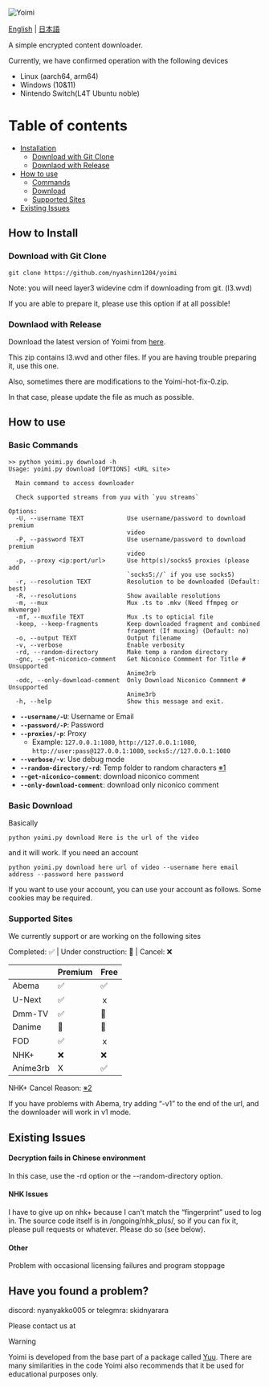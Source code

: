 ![Yoimi](https://socialify.git.ci/NyaShinn1204/Yoimi/image?description=1&descriptionEditable=%E8%A4%87%E6%95%B0%E3%81%AE%E3%82%B5%E3%82%A4%E3%83%88%E3%81%AE%E5%8B%95%E7%94%BB%E3%83%80%E3%82%A6%E3%83%B3%E3%83%AD%E3%83%BC%E3%83%80%E3%83%BC%0AA%20Simple%20Encrypt%20Content%20Downloader&font=Raleway&language=1&logo=https%3A%2F%2Ffiles.catbox.moe%2Fue535j.png&name=1&pattern=Solid&theme=Light)

[English](./README.md) | [日本語](./README.ja.md)

A simple encrypted content downloader.

Currently, we have confirmed operation with the following devices

- Linux (aarch64, arm64)
- Windows (10&11)
- Nintendo Switch(L4T Ubuntu noble)

# Table of contents

- [Installation](#how-to-install)
    - [Download with Git Clone](#download-with-git-clone)
    - [Downlaod with Release](#download-with-release)
- [How to use](#how-to-use)
    - [Commands](#basic-commands)
    - [Download](#basic-download)
    - [Supported Sites](#supported-sites)
- [Existing Issues](#exsiting-issues)


## How to Install

### Download with Git Clone

    git clone https://github.com/nyashinn1204/yoimi

Note: you will need layer3 widevine cdm if downloading from git. (l3.wvd)

If you are able to prepare it, please use this option if at all possible!


### Downlaod with Release

Download the latest version of Yoimi from [here](https://github.com/NyaShinn1204/Yoimi/releases/latest).

This zip contains l3.wvd and other files. If you are having trouble preparing it, use this one.

Also, sometimes there are modifications to the Yoimi-hot-fix-0.zip.

In that case, please update the file as much as possible.

## How to use

### Basic Commands

```
>> python yoimi.py download -h
Usage: yoimi.py download [OPTIONS] <URL site>

  Main command to access downloader

  Check supported streams from yuu with `yuu streams`

Options:
  -U, --username TEXT            Use username/password to download premium
                                 video
  -P, --password TEXT            Use username/password to download premium
                                 video
  -p, --proxy <ip:port/url>      Use http(s)/socks5 proxies (please add
                                 `socks5://` if you use socks5)
  -r, --resolution TEXT          Resolution to be downloaded (Default: best)
  -R, --resolutions              Show available resolutions
  -m, --mux                      Mux .ts to .mkv (Need ffmpeg or mkvmerge)
  -mf, --muxfile TEXT            Mux .ts to opticial file
  -keep, --keep-fragments        Keep downloaded fragment and combined
                                 fragment (If muxing) (Default: no)
  -o, --output TEXT              Output filename
  -v, --verbose                  Enable verbosity
  -rd, --random-directory        Make temp a random directory
  -gnc, --get-niconico-comment   Get Niconico Commment for Title # Unsupported
                                 Anime3rb
  -odc, --only-download-comment  Only Download Niconico Commment # Unsupported
                                 Anime3rb
  -h, --help                     Show this message and exit.
```

- **`--username/-U`**: Username or Email
- **`--password/-P`**: Password
- **`--proxies/-p`**: Proxy
    - Example: `127.0.0.1:1080`, `http://127.0.0.1:1080`, `http://user:pass@127.0.0.1:1080`, `socks5://127.0.0.1:1080`
- **`--verbose/-v`**: Use debug mode
- **`--random-directory/-rd`**: Temp folder to random characters [※1](#decryption-fails-in-chinese-environment)
- **`--get-niconico-comment`**: download niconico comment
- **`--only-download-comment`**: download only niconico comment

### Basic Download

Basically

    python yoimi.py download Here is the url of the video

and it will work. If you need an account

    python yoimi.py download here url of video --username here email address --password here password

If you want to use your account, you can use your account as follows. Some cookies may be required.

### Supported Sites

We currently support or are working on the following sites

Completed: ✅ | Under construction: 🔄️ | Cancel: ❌

|                      | Premium  | Free  | 
| -------------------- | -------- | ----- |
| Abema                | ✅      | ✅   |
| U-Next               | ✅      | ｘ    |
| Dmm-TV               | ✅      | 🔄️   |
| Danime               | 🔄️      | 🔄️   |
| FOD                  | ✅      | ｘ    |
| NHK+                 | ❌      |  ❌  | 
| Anime3rb             |  X       |  ✅  |

NHK+ Cancel Reason: [※2](#nhk-issues)

If you have problems with Abema, try adding “-v1” to the end of the url, and the downloader will work in v1 mode.

## Existing Issues

#### Decryption fails in Chinese environment

In this case, use the -rd option or the --random-directory option.

#### NHK Issues

I have to give up on nhk+ because I can't match the “fingerprint” used to log in.
The source code itself is in /ongoing/nhk_plus/, so if you can fix it, please pull requests or whatever.
Please do so (see below).

#### Other

Problem with occasional licensing failures and program stoppage


## Have you found a problem?

discord: nyanyakko005
or
telegmra: skidnyarara

Please contact us at

> [!WARNING]
> Yoimi is developed from the base part of a package called [Yuu](https://github.com/noaione/yuu). There are many similarities in the code
> Yoimi also recommends that it be used for educational purposes only.